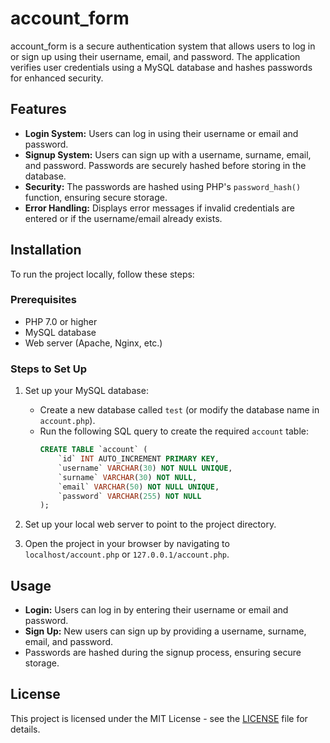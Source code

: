 # account_form

account_form is a secure authentication system that allows users to log in or sign up using their username, email, and password. The application verifies user credentials using a MySQL database and hashes passwords for enhanced security. 
## Features

- **Login System:** Users can log in using their username or email and password.
- **Signup System:** Users can sign up with a username, surname, email, and password. Passwords are securely hashed before storing in the database.
- **Security:** The passwords are hashed using PHP's `password_hash()` function, ensuring secure storage.
- **Error Handling:** Displays error messages if invalid credentials are entered or if the username/email already exists.

## Installation

To run the project locally, follow these steps:

### Prerequisites

- PHP 7.0 or higher
- MySQL database
- Web server (Apache, Nginx, etc.)

### Steps to Set Up  

1. Set up your MySQL database:
    - Create a new database called `test` (or modify the database name in `account.php`).
    - Run the following SQL query to create the required `account` table:
      ```sql
      CREATE TABLE `account` (
          `id` INT AUTO_INCREMENT PRIMARY KEY,
          `username` VARCHAR(30) NOT NULL UNIQUE,
          `surname` VARCHAR(30) NOT NULL,
          `email` VARCHAR(50) NOT NULL UNIQUE,
          `password` VARCHAR(255) NOT NULL
      );
      ```

2. Set up your local web server to point to the project directory.

3. Open the project in your browser by navigating to `localhost/account.php` or `127.0.0.1/account.php`.

## Usage

- **Login:** Users can log in by entering their username or email and password.
- **Sign Up:** New users can sign up by providing a username, surname, email, and password.
- Passwords are hashed during the signup process, ensuring secure storage.

## License

This project is licensed under the MIT License - see the [LICENSE](LICENSE) file for details.
